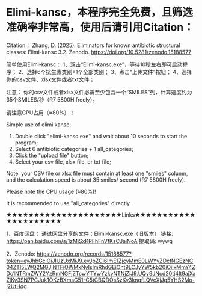 # Elimi-kansc，本程序完全免费，且筛选准确率非常高，使用后请引用Citation：

Citation：
Zhang, D. (2025). Eliminators for known antibiotic structural classes: Elimi-kansc 3.2. Zenodo. https://doi.org/10.5281/zenodo.15188577


简单使用Elimi-kansc：
1、双击“Elimi-kansc.exe”，等待10秒左右即可启动程序；
2、选择6个抗生素类别+1个全部类别；
3、点击“上传文件”按钮；
4、选择你的csv文件、xlsx文件或者txt文件；

注意：
你的csv文件或者xlsx文件必需至少包含一个“SMILES”列，计算速度约为35个SMILES/秒（R7 5800H freely）。

请注意CPU占用（≈80%）！

Simple use of elimi kansc: 
1. Double click "elimi-kansc.exe" and wait about 10 seconds to start the program;
2. Select 6 antibiotic categories + 1 all_categories;
3. Click the "upload file" button;
4. Select your csv file, xlsx file, or txt file;

Note: your CSV file or xlsx file must contain at least one "smiles" column, and the calculation speed is about 35 smiles/ second (R7 5800H freely). 

Please note the CPU usage (≈80%)!



It is recommended to use "all_categories" directly.

★★★★★★★★★★★★★★★★★★★★★Links★★★★★★★★★★★★★★★★★★★★★

1、百度网盘：
通过网盘分享的文件：Elimi-kansc.exe（旧版本）
链接: https://pan.baidu.com/s/1zMiSxKPFhFnVfKsCJaiNoA 提取码: wywq 

2、Zenodo: 
https://zenodo.org/records/15188577?token=eyJhbGciOiJIUzUxMiJ9.eyJpZCI6ImE1ZjcyMmE0LWYyZDctNGEzNC04ZTI5LWQ2MGJjNTFiOWMxNyIsImRhdGEiOnt9LCJyYW5kb20iOiIxMmY4ZDc1NTRmZWY2YzRmNGFjZTcwYTYwYzkyNTNjZiJ9.UQv9JNcd20tj4It9ajXaZlKy3SN7PCJuk1OKzBXmsG51-C5tCBQDOsSzKy3kngfLQVcXjJg5YHS2Mo-j2UtHqg
